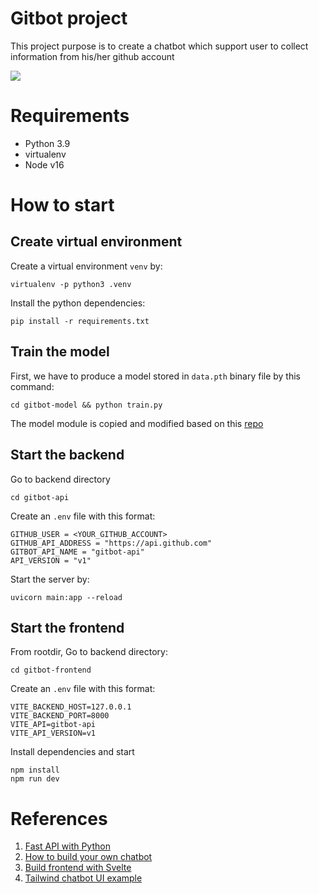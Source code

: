 # Gitbot project
This project purpose is to create a chatbot which support user to collect information from his/her github account

<img src="images/Gitbot-demo.gif"/>

# Requirements
- Python 3.9
- virtualenv
- Node v16

# How to start

## Create virtual environment

Create a virtual environment `venv` by:

```
virtualenv -p python3 .venv
```

Install the python dependencies:

```
pip install -r requirements.txt
```
## Train the model

First, we have to produce a model stored in `data.pth` binary file by this command:

```
cd gitbot-model && python train.py
```
The model module is copied and modified based on this [repo](https://github.com/python-engineer/pytorch-chatbot)

## Start the backend
Go to backend directory

```
cd gitbot-api
```

Create an `.env` file with this format:
```
GITHUB_USER = <YOUR_GITHUB_ACCOUNT>
GITHUB_API_ADDRESS = "https://api.github.com"
GITBOT_API_NAME = "gitbot-api"
API_VERSION = "v1"
```

Start the server by:
```
uvicorn main:app --reload
```

## Start the frontend

From rootdir, Go to backend directory:
```
cd gitbot-frontend
```

Create an `.env` file with this format:
```
VITE_BACKEND_HOST=127.0.0.1
VITE_BACKEND_PORT=8000
VITE_API=gitbot-api
VITE_API_VERSION=v1
```

Install dependencies and start
```
npm install
npm run dev
```

# References
1. [Fast API with Python](https://fastapi.tiangolo.com/)
2. [How to build your own chatbot](https://github.com/python-engineer/pytorch-chatbot)
3. [Build frontend with Svelte](https://kit.svelte.dev/)
4. [Tailwind chatbot UI example](https://larainfo.com/blogs/tailwind-css-chat-ui-example)
